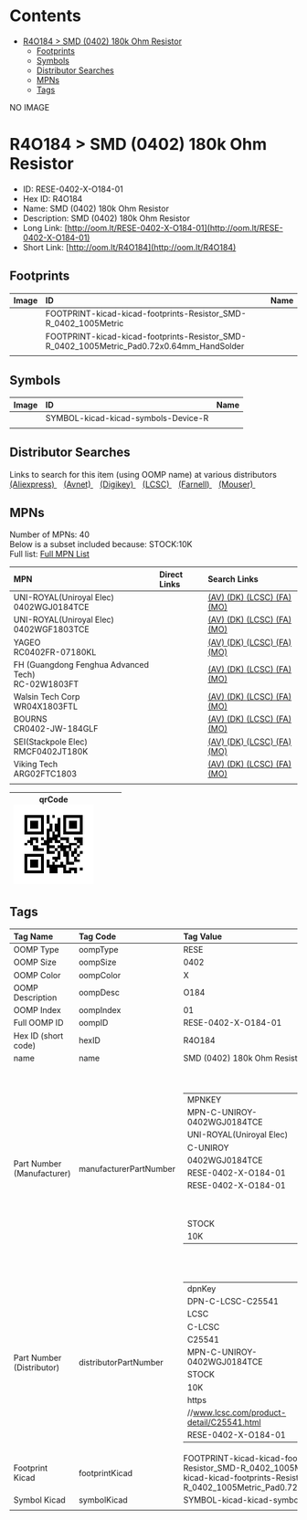 



Contents
========

* [R4O184 > SMD (0402) 180k Ohm Resistor](#r4o184--smd-0402-180k-ohm-resistor)
	* [Footprints](#footprints)
	* [Symbols](#symbols)
	* [Distributor Searches](#distributor-searches)
	* [MPNs](#mpns)
	* [Tags](#tags)
  
NO IMAGE  
# R4O184 > SMD (0402) 180k Ohm Resistor

- ID: RESE-0402-X-O184-01
- Hex ID: R4O184
- Name: SMD (0402) 180k Ohm Resistor
- Description: SMD (0402) 180k Ohm Resistor
- Long Link: [http://oom.lt/RESE-0402-X-O184-01](http://oom.lt/RESE-0402-X-O184-01)
- Short Link: [http://oom.lt/R4O184](http://oom.lt/R4O184)

## Footprints
  

|Image|ID|Name|
| :--- | :--- | :--- |
||FOOTPRINT-kicad-kicad-footprints-Resistor_SMD-R_0402_1005Metric||
||FOOTPRINT-kicad-kicad-footprints-Resistor_SMD-R_0402_1005Metric_Pad0.72x0.64mm_HandSolder||
||||

## Symbols
  

|Image|ID|Name|
| :--- | :--- | :--- |
|![]()|SYMBOL-kicad-kicad-symbols-Device-R||
||||

## Distributor Searches
  
Links to search for this item (using OOMP name) at various distributors  
[(Aliexpress) ](https://www.aliexpress.com/wholesale?SearchText=1117SMD+0402+180k+Ohm+Resistor)&nbsp;&nbsp;&nbsp;[(Avnet) ](https://www.avnet.com/shop/us/search/SMD+0402+180k+Ohm+Resistor)&nbsp;&nbsp;&nbsp;[(Digikey) ](https://www.digikey.co.uk/en/products/result?s=SMD+0402+180k+Ohm+Resistor)&nbsp;&nbsp;&nbsp;[(LCSC) ](https://www.lcsc.com/search?q=SMD+0402+180k+Ohm+Resistor)&nbsp;&nbsp;&nbsp;[(Farnell) ](https://uk.farnell.com/search?st=SMD+0402+180k+Ohm+Resistor)&nbsp;&nbsp;&nbsp;[(Mouser) ](https://www.mouser.com/c/?q=SMD+0402+180k+Ohm+Resistor)&nbsp;&nbsp;&nbsp;
## MPNs
  
Number of MPNs: 40<br>Below is a subset included because: STOCK:10K <br>Full list: [Full MPN List](MPNLIST.md)  

|MPN|Direct Links|Search Links|
| :--- | :--- | :--- |
|UNI-ROYAL(Uniroyal Elec)<br>0402WGJ0184TCE||[(AV) ](https://www.avnet.com/shop/us/search/0402WGJ0184TCE)[(DK) ](https://www.digikey.co.uk/products/en?keywords=0402WGJ0184TCE)[(LCSC) ](https://www.lcsc.com/search?q=0402WGJ0184TCE)[(FA) ](https://uk.farnell.com/search?st=0402WGJ0184TCE)[(MO) ](https://www.mouser.com/c/?q=0402WGJ0184TCE)|
|UNI-ROYAL(Uniroyal Elec)<br>0402WGF1803TCE||[(AV) ](https://www.avnet.com/shop/us/search/0402WGF1803TCE)[(DK) ](https://www.digikey.co.uk/products/en?keywords=0402WGF1803TCE)[(LCSC) ](https://www.lcsc.com/search?q=0402WGF1803TCE)[(FA) ](https://uk.farnell.com/search?st=0402WGF1803TCE)[(MO) ](https://www.mouser.com/c/?q=0402WGF1803TCE)|
|YAGEO<br>RC0402FR-07180KL||[(AV) ](https://www.avnet.com/shop/us/search/RC0402FR-07180KL)[(DK) ](https://www.digikey.co.uk/products/en?keywords=RC0402FR-07180KL)[(LCSC) ](https://www.lcsc.com/search?q=RC0402FR-07180KL)[(FA) ](https://uk.farnell.com/search?st=RC0402FR-07180KL)[(MO) ](https://www.mouser.com/c/?q=RC0402FR-07180KL)|
|FH (Guangdong Fenghua Advanced Tech)<br>RC-02W1803FT||[(AV) ](https://www.avnet.com/shop/us/search/RC-02W1803FT)[(DK) ](https://www.digikey.co.uk/products/en?keywords=RC-02W1803FT)[(LCSC) ](https://www.lcsc.com/search?q=RC-02W1803FT)[(FA) ](https://uk.farnell.com/search?st=RC-02W1803FT)[(MO) ](https://www.mouser.com/c/?q=RC-02W1803FT)|
|Walsin Tech Corp<br>WR04X1803FTL||[(AV) ](https://www.avnet.com/shop/us/search/WR04X1803FTL)[(DK) ](https://www.digikey.co.uk/products/en?keywords=WR04X1803FTL)[(LCSC) ](https://www.lcsc.com/search?q=WR04X1803FTL)[(FA) ](https://uk.farnell.com/search?st=WR04X1803FTL)[(MO) ](https://www.mouser.com/c/?q=WR04X1803FTL)|
|BOURNS<br>CR0402-JW-184GLF||[(AV) ](https://www.avnet.com/shop/us/search/CR0402-JW-184GLF)[(DK) ](https://www.digikey.co.uk/products/en?keywords=CR0402-JW-184GLF)[(LCSC) ](https://www.lcsc.com/search?q=CR0402-JW-184GLF)[(FA) ](https://uk.farnell.com/search?st=CR0402-JW-184GLF)[(MO) ](https://www.mouser.com/c/?q=CR0402-JW-184GLF)|
|SEI(Stackpole Elec)<br>RMCF0402JT180K||[(AV) ](https://www.avnet.com/shop/us/search/RMCF0402JT180K)[(DK) ](https://www.digikey.co.uk/products/en?keywords=RMCF0402JT180K)[(LCSC) ](https://www.lcsc.com/search?q=RMCF0402JT180K)[(FA) ](https://uk.farnell.com/search?st=RMCF0402JT180K)[(MO) ](https://www.mouser.com/c/?q=RMCF0402JT180K)|
|Viking Tech<br>ARG02FTC1803||[(AV) ](https://www.avnet.com/shop/us/search/ARG02FTC1803)[(DK) ](https://www.digikey.co.uk/products/en?keywords=ARG02FTC1803)[(LCSC) ](https://www.lcsc.com/search?q=ARG02FTC1803)[(FA) ](https://uk.farnell.com/search?st=ARG02FTC1803)[(MO) ](https://www.mouser.com/c/?q=ARG02FTC1803)|
||||
  

|qrCode<br>[![](https://raw.githubusercontent.com/oomlout/oomlout_OOMP_parts_V2/main/RESE/0402/X/O184/01/qrCode_140.png)](https://github.com/oomlout/oomlout_OOMP_parts_V2/tree/main/RESE/0402/X/O184/01/qrCode.png)||||
| :---: | :---: | :---: | :---: |

## Tags
  

|Tag Name|Tag Code|Tag Value|
| :--- | :--- | :--- |
|OOMP Type|oompType|RESE|
|OOMP Size|oompSize|0402|
|OOMP Color|oompColor|X|
|OOMP Description|oompDesc|O184|
|OOMP Index|oompIndex|01|
|Full OOMP ID|oompID|RESE-0402-X-O184-01|
|Hex ID (short code)|hexID|R4O184|
|name|name|SMD (0402) 180k Ohm Resistor|
|Part Number (Manufacturer)|manufacturerPartNumber|<table><tr><td>MPNKEY</td></tr><tr><td> MPN-C-UNIROY-0402WGJ0184TCE</td><td> MANUFACTURER</td></tr><tr><td> UNI-ROYAL(Uniroyal Elec)</td><td> MANUCODE</td></tr><tr><td> C-UNIROY</td><td> MPN</td></tr><tr><td> 0402WGJ0184TCE</td><td> OOMPIDPARTIAL</td></tr><tr><td> RESE-0402-X-O184-01</td><td> OOMPID</td></tr><tr><td> RESE-0402-X-O184-01</td><td> LINK</td></tr><tr><td> </td><td> DESCRIPTION</td></tr><tr><td> </td><td> TAGS</td></tr><tr><td> STOCK</td></tr><tr><td>10K</td></tr></table></td><td> <table><tr><td>MPNKEY</td></tr><tr><td> MPN-C-UNIROY-0402WGF1803TCE</td><td> MANUFACTURER</td></tr><tr><td> UNI-ROYAL(Uniroyal Elec)</td><td> MANUCODE</td></tr><tr><td> C-UNIROY</td><td> MPN</td></tr><tr><td> 0402WGF1803TCE</td><td> OOMPIDPARTIAL</td></tr><tr><td> RESE-0402-X-O184-01</td><td> OOMPID</td></tr><tr><td> RESE-0402-X-O184-01</td><td> LINK</td></tr><tr><td> </td><td> DESCRIPTION</td></tr><tr><td> </td><td> TAGS</td></tr><tr><td> STOCK</td></tr><tr><td>10K</td></tr></table></td><td> <table><tr><td>MPNKEY</td></tr><tr><td> MPN-C-LIZELE-CR0402FF1803G</td><td> MANUFACTURER</td></tr><tr><td> LIZ Elec</td><td> MANUCODE</td></tr><tr><td> C-LIZELE</td><td> MPN</td></tr><tr><td> CR0402FF1803G</td><td> OOMPIDPARTIAL</td></tr><tr><td> RESE-0402-X-O184-01</td><td> OOMPID</td></tr><tr><td> RESE-0402-X-O184-01</td><td> LINK</td></tr><tr><td> </td><td> DESCRIPTION</td></tr><tr><td> </td><td> TAGS</td></tr><tr><td> STOCK</td></tr><tr><td>1K</td></tr></table></td><td> <table><tr><td>MPNKEY</td></tr><tr><td> MPN-C-LIZELE-CR0402JF0184G</td><td> MANUFACTURER</td></tr><tr><td> LIZ Elec</td><td> MANUCODE</td></tr><tr><td> C-LIZELE</td><td> MPN</td></tr><tr><td> CR0402JF0184G</td><td> OOMPIDPARTIAL</td></tr><tr><td> RESE-0402-X-O184-01</td><td> OOMPID</td></tr><tr><td> RESE-0402-X-O184-01</td><td> LINK</td></tr><tr><td> </td><td> DESCRIPTION</td></tr><tr><td> </td><td> TAGS</td></tr><tr><td> </td></tr></table></td><td> <table><tr><td>MPNKEY</td></tr><tr><td> MPN-C-RALEC-RTT021803FTH</td><td> MANUFACTURER</td></tr><tr><td> RALEC</td><td> MANUCODE</td></tr><tr><td> C-RALEC</td><td> MPN</td></tr><tr><td> RTT021803FTH</td><td> OOMPIDPARTIAL</td></tr><tr><td> RESE-0402-X-O184-01</td><td> OOMPID</td></tr><tr><td> RESE-0402-X-O184-01</td><td> LINK</td></tr><tr><td> </td><td> DESCRIPTION</td></tr><tr><td> </td><td> TAGS</td></tr><tr><td> </td></tr></table></td><td> <table><tr><td>MPNKEY</td></tr><tr><td> MPN-C-RALEC-RTT02184JTH</td><td> MANUFACTURER</td></tr><tr><td> RALEC</td><td> MANUCODE</td></tr><tr><td> C-RALEC</td><td> MPN</td></tr><tr><td> RTT02184JTH</td><td> OOMPIDPARTIAL</td></tr><tr><td> RESE-0402-X-O184-01</td><td> OOMPID</td></tr><tr><td> RESE-0402-X-O184-01</td><td> LINK</td></tr><tr><td> </td><td> DESCRIPTION</td></tr><tr><td> </td><td> TAGS</td></tr><tr><td> STOCK</td></tr><tr><td>1K</td></tr></table></td><td> <table><tr><td>MPNKEY</td></tr><tr><td> MPN-C-KOASPE-RK73B1ETTP184J</td><td> MANUFACTURER</td></tr><tr><td> KOA Speer Elec</td><td> MANUCODE</td></tr><tr><td> C-KOASPE</td><td> MPN</td></tr><tr><td> RK73B1ETTP184J</td><td> OOMPIDPARTIAL</td></tr><tr><td> RESE-0402-X-O184-01</td><td> OOMPID</td></tr><tr><td> RESE-0402-X-O184-01</td><td> LINK</td></tr><tr><td> </td><td> DESCRIPTION</td></tr><tr><td> </td><td> TAGS</td></tr><tr><td> STOCK</td></tr><tr><td>1K</td></tr></table></td><td> <table><tr><td>MPNKEY</td></tr><tr><td> MPN-C-YAGEO-RC0402JR-07180KL</td><td> MANUFACTURER</td></tr><tr><td> YAGEO</td><td> MANUCODE</td></tr><tr><td> C-YAGEO</td><td> MPN</td></tr><tr><td> RC0402JR-07180KL</td><td> OOMPIDPARTIAL</td></tr><tr><td> RESE-0402-X-O184-01</td><td> OOMPID</td></tr><tr><td> RESE-0402-X-O184-01</td><td> LINK</td></tr><tr><td> </td><td> DESCRIPTION</td></tr><tr><td> </td><td> TAGS</td></tr><tr><td> </td></tr></table></td><td> <table><tr><td>MPNKEY</td></tr><tr><td> MPN-C-YAGEO-RC0402FR-07180KL</td><td> MANUFACTURER</td></tr><tr><td> YAGEO</td><td> MANUCODE</td></tr><tr><td> C-YAGEO</td><td> MPN</td></tr><tr><td> RC0402FR-07180KL</td><td> OOMPIDPARTIAL</td></tr><tr><td> RESE-0402-X-O184-01</td><td> OOMPID</td></tr><tr><td> RESE-0402-X-O184-01</td><td> LINK</td></tr><tr><td> </td><td> DESCRIPTION</td></tr><tr><td> </td><td> TAGS</td></tr><tr><td> STOCK</td></tr><tr><td>10K</td></tr></table></td><td> <table><tr><td>MPNKEY</td></tr><tr><td> MPN-C-FHGUAN-RC-02W1803FT</td><td> MANUFACTURER</td></tr><tr><td> FH (Guangdong Fenghua Advanced Tech)</td><td> MANUCODE</td></tr><tr><td> C-FHGUAN</td><td> MPN</td></tr><tr><td> RC-02W1803FT</td><td> OOMPIDPARTIAL</td></tr><tr><td> RESE-0402-X-O184-01</td><td> OOMPID</td></tr><tr><td> RESE-0402-X-O184-01</td><td> LINK</td></tr><tr><td> </td><td> DESCRIPTION</td></tr><tr><td> </td><td> TAGS</td></tr><tr><td> STOCK</td></tr><tr><td>10K</td></tr></table></td><td> <table><tr><td>MPNKEY</td></tr><tr><td> MPN-C-YAGEO-AC0402FR-07180KL</td><td> MANUFACTURER</td></tr><tr><td> YAGEO</td><td> MANUCODE</td></tr><tr><td> C-YAGEO</td><td> MPN</td></tr><tr><td> AC0402FR-07180KL</td><td> OOMPIDPARTIAL</td></tr><tr><td> RESE-0402-X-O184-01</td><td> OOMPID</td></tr><tr><td> RESE-0402-X-O184-01</td><td> LINK</td></tr><tr><td> </td><td> DESCRIPTION</td></tr><tr><td> </td><td> TAGS</td></tr><tr><td> STOCK</td></tr><tr><td>1K</td></tr></table></td><td> <table><tr><td>MPNKEY</td></tr><tr><td> MPN-C-TAITEC-RM04JTN184</td><td> MANUFACTURER</td></tr><tr><td> TA-I Tech</td><td> MANUCODE</td></tr><tr><td> C-TAITEC</td><td> MPN</td></tr><tr><td> RM04JTN184</td><td> OOMPIDPARTIAL</td></tr><tr><td> RESE-0402-X-O184-01</td><td> OOMPID</td></tr><tr><td> RESE-0402-X-O184-01</td><td> LINK</td></tr><tr><td> </td><td> DESCRIPTION</td></tr><tr><td> </td><td> TAGS</td></tr><tr><td> </td></tr></table></td><td> <table><tr><td>MPNKEY</td></tr><tr><td> MPN-C-WALSIN-WR04X1803FTL</td><td> MANUFACTURER</td></tr><tr><td> Walsin Tech Corp</td><td> MANUCODE</td></tr><tr><td> C-WALSIN</td><td> MPN</td></tr><tr><td> WR04X1803FTL</td><td> OOMPIDPARTIAL</td></tr><tr><td> RESE-0402-X-O184-01</td><td> OOMPID</td></tr><tr><td> RESE-0402-X-O184-01</td><td> LINK</td></tr><tr><td> </td><td> DESCRIPTION</td></tr><tr><td> </td><td> TAGS</td></tr><tr><td> STOCK</td></tr><tr><td>10K</td></tr></table></td><td> <table><tr><td>MPNKEY</td></tr><tr><td> MPN-C-WALSIN-WR04X184JTL</td><td> MANUFACTURER</td></tr><tr><td> Walsin Tech Corp</td><td> MANUCODE</td></tr><tr><td> C-WALSIN</td><td> MPN</td></tr><tr><td> WR04X184JTL</td><td> OOMPIDPARTIAL</td></tr><tr><td> RESE-0402-X-O184-01</td><td> OOMPID</td></tr><tr><td> RESE-0402-X-O184-01</td><td> LINK</td></tr><tr><td> </td><td> DESCRIPTION</td></tr><tr><td> </td><td> TAGS</td></tr><tr><td> STOCK</td></tr><tr><td>1K</td></tr></table></td><td> <table><tr><td>MPNKEY</td></tr><tr><td> MPN-C-HKRHON-RCT02180KJLF</td><td> MANUFACTURER</td></tr><tr><td> HKR(Hong Kong Resistors)</td><td> MANUCODE</td></tr><tr><td> C-HKRHON</td><td> MPN</td></tr><tr><td> RCT02180KJLF</td><td> OOMPIDPARTIAL</td></tr><tr><td> RESE-0402-X-O184-01</td><td> OOMPID</td></tr><tr><td> RESE-0402-X-O184-01</td><td> LINK</td></tr><tr><td> </td><td> DESCRIPTION</td></tr><tr><td> </td><td> TAGS</td></tr><tr><td> STOCK</td></tr><tr><td>1K</td></tr></table></td><td> <table><tr><td>MPNKEY</td></tr><tr><td> MPN-C-BOURNS-CR0402-JW-184GLF</td><td> MANUFACTURER</td></tr><tr><td> BOURNS</td><td> MANUCODE</td></tr><tr><td> C-BOURNS</td><td> MPN</td></tr><tr><td> CR0402-JW-184GLF</td><td> OOMPIDPARTIAL</td></tr><tr><td> RESE-0402-X-O184-01</td><td> OOMPID</td></tr><tr><td> RESE-0402-X-O184-01</td><td> LINK</td></tr><tr><td> </td><td> DESCRIPTION</td></tr><tr><td> </td><td> TAGS</td></tr><tr><td> STOCK</td></tr><tr><td>10K</td></tr></table></td><td> <table><tr><td>MPNKEY</td></tr><tr><td> MPN-C-YAGEO-AC0402JR-07180KL</td><td> MANUFACTURER</td></tr><tr><td> YAGEO</td><td> MANUCODE</td></tr><tr><td> C-YAGEO</td><td> MPN</td></tr><tr><td> AC0402JR-07180KL</td><td> OOMPIDPARTIAL</td></tr><tr><td> RESE-0402-X-O184-01</td><td> OOMPID</td></tr><tr><td> RESE-0402-X-O184-01</td><td> LINK</td></tr><tr><td> </td><td> DESCRIPTION</td></tr><tr><td> </td><td> TAGS</td></tr><tr><td> </td></tr></table></td><td> <table><tr><td>MPNKEY</td></tr><tr><td> MPN-C-SEISTA-RMCF0402JT180K</td><td> MANUFACTURER</td></tr><tr><td> SEI(Stackpole Elec)</td><td> MANUCODE</td></tr><tr><td> C-SEISTA</td><td> MPN</td></tr><tr><td> RMCF0402JT180K</td><td> OOMPIDPARTIAL</td></tr><tr><td> RESE-0402-X-O184-01</td><td> OOMPID</td></tr><tr><td> RESE-0402-X-O184-01</td><td> LINK</td></tr><tr><td> </td><td> DESCRIPTION</td></tr><tr><td> </td><td> TAGS</td></tr><tr><td> STOCK</td></tr><tr><td>10K</td></tr></table></td><td> <table><tr><td>MPNKEY</td></tr><tr><td> MPN-C-KOASPE-RK73H1ETTP1803F</td><td> MANUFACTURER</td></tr><tr><td> KOA Speer Elec</td><td> MANUCODE</td></tr><tr><td> C-KOASPE</td><td> MPN</td></tr><tr><td> RK73H1ETTP1803F</td><td> OOMPIDPARTIAL</td></tr><tr><td> RESE-0402-X-O184-01</td><td> OOMPID</td></tr><tr><td> RESE-0402-X-O184-01</td><td> LINK</td></tr><tr><td> </td><td> DESCRIPTION</td></tr><tr><td> </td><td> TAGS</td></tr><tr><td> </td></tr></table></td><td> <table><tr><td>MPNKEY</td></tr><tr><td> MPN-C-VIKING-ARG02FTC1803</td><td> MANUFACTURER</td></tr><tr><td> Viking Tech</td><td> MANUCODE</td></tr><tr><td> C-VIKING</td><td> MPN</td></tr><tr><td> ARG02FTC1803</td><td> OOMPIDPARTIAL</td></tr><tr><td> RESE-0402-X-O184-01</td><td> OOMPID</td></tr><tr><td> RESE-0402-X-O184-01</td><td> LINK</td></tr><tr><td> </td><td> DESCRIPTION</td></tr><tr><td> </td><td> TAGS</td></tr><tr><td> STOCK</td></tr><tr><td>10K</td></tr></table></td><td> <table><tr><td>MPNKEY</td></tr><tr><td> MPN-C-FHGUAN-RC-02W184JT</td><td> MANUFACTURER</td></tr><tr><td> FH (Guangdong Fenghua Advanced Tech)</td><td> MANUCODE</td></tr><tr><td> C-FHGUAN</td><td> MPN</td></tr><tr><td> RC-02W184JT</td><td> OOMPIDPARTIAL</td></tr><tr><td> RESE-0402-X-O184-01</td><td> OOMPID</td></tr><tr><td> RESE-0402-X-O184-01</td><td> LINK</td></tr><tr><td> </td><td> DESCRIPTION</td></tr><tr><td> </td><td> TAGS</td></tr><tr><td> STOCK</td></tr><tr><td>1K</td></tr></table></td><td> <table><tr><td>MPNKEY</td></tr><tr><td> MPN-C-KAMAYA-RMC10K184FTH</td><td> MANUFACTURER</td></tr><tr><td> KAMAYA</td><td> MANUCODE</td></tr><tr><td> C-KAMAYA</td><td> MPN</td></tr><tr><td> RMC10K184FTH</td><td> OOMPIDPARTIAL</td></tr><tr><td> RESE-0402-X-O184-01</td><td> OOMPID</td></tr><tr><td> RESE-0402-X-O184-01</td><td> LINK</td></tr><tr><td> </td><td> DESCRIPTION</td></tr><tr><td> </td><td> TAGS</td></tr><tr><td> STOCK</td></tr><tr><td>1K</td></tr></table></td><td> <table><tr><td>MPNKEY</td></tr><tr><td> MPN-C-TYOHM-RMC0402180K1%N</td><td> MANUFACTURER</td></tr><tr><td> TyoHM</td><td> MANUCODE</td></tr><tr><td> C-TYOHM</td><td> MPN</td></tr><tr><td> RMC0402180K1%N</td><td> OOMPIDPARTIAL</td></tr><tr><td> RESE-0402-X-O184-01</td><td> OOMPID</td></tr><tr><td> RESE-0402-X-O184-01</td><td> LINK</td></tr><tr><td> </td><td> DESCRIPTION</td></tr><tr><td> </td><td> TAGS</td></tr><tr><td> </td></tr></table></td><td> <table><tr><td>MPNKEY</td></tr><tr><td> MPN-C-RESIST-AECR0402F180KK9</td><td> MANUFACTURER</td></tr><tr><td> Resistor.Today</td><td> MANUCODE</td></tr><tr><td> C-RESIST</td><td> MPN</td></tr><tr><td> AECR0402F180KK9</td><td> OOMPIDPARTIAL</td></tr><tr><td> RESE-0402-X-O184-01</td><td> OOMPID</td></tr><tr><td> RESE-0402-X-O184-01</td><td> LINK</td></tr><tr><td> </td><td> DESCRIPTION</td></tr><tr><td> </td><td> TAGS</td></tr><tr><td> STOCK</td></tr><tr><td>1K</td></tr></table></td><td> <table><tr><td>MPNKEY</td></tr><tr><td> MPN-C-RESIST-HPCR0402F180KK9</td><td> MANUFACTURER</td></tr><tr><td> Resistor.Today</td><td> MANUCODE</td></tr><tr><td> C-RESIST</td><td> MPN</td></tr><tr><td> HPCR0402F180KK9</td><td> OOMPIDPARTIAL</td></tr><tr><td> RESE-0402-X-O184-01</td><td> OOMPID</td></tr><tr><td> RESE-0402-X-O184-01</td><td> LINK</td></tr><tr><td> </td><td> DESCRIPTION</td></tr><tr><td> </td><td> TAGS</td></tr><tr><td> STOCK</td></tr><tr><td>1K</td></tr></table></td><td> <table><tr><td>MPNKEY</td></tr><tr><td> MPN-C-VIKING-CR-02FL6--180K</td><td> MANUFACTURER</td></tr><tr><td> Viking Tech</td><td> MANUCODE</td></tr><tr><td> C-VIKING</td><td> MPN</td></tr><tr><td> CR-02FL6--180K</td><td> OOMPIDPARTIAL</td></tr><tr><td> RESE-0402-X-O184-01</td><td> OOMPID</td></tr><tr><td> RESE-0402-X-O184-01</td><td> LINK</td></tr><tr><td> </td><td> DESCRIPTION</td></tr><tr><td> </td><td> TAGS</td></tr><tr><td> STOCK</td></tr><tr><td>1K</td></tr></table></td><td> <table><tr><td>MPNKEY</td></tr><tr><td> MPN-C-PANASO-ERJ2GEJ184X</td><td> MANUFACTURER</td></tr><tr><td> PANASONIC</td><td> MANUCODE</td></tr><tr><td> C-PANASO</td><td> MPN</td></tr><tr><td> ERJ2GEJ184X</td><td> OOMPIDPARTIAL</td></tr><tr><td> RESE-0402-X-O184-01</td><td> OOMPID</td></tr><tr><td> RESE-0402-X-O184-01</td><td> LINK</td></tr><tr><td> </td><td> DESCRIPTION</td></tr><tr><td> </td><td> TAGS</td></tr><tr><td> STOCK</td></tr><tr><td>1K</td></tr></table></td><td> <table><tr><td>MPNKEY</td></tr><tr><td> MPN-C-PANASO-ERJ2RKF1803X</td><td> MANUFACTURER</td></tr><tr><td> PANASONIC</td><td> MANUCODE</td></tr><tr><td> C-PANASO</td><td> MPN</td></tr><tr><td> ERJ2RKF1803X</td><td> OOMPIDPARTIAL</td></tr><tr><td> RESE-0402-X-O184-01</td><td> OOMPID</td></tr><tr><td> RESE-0402-X-O184-01</td><td> LINK</td></tr><tr><td> </td><td> DESCRIPTION</td></tr><tr><td> </td><td> TAGS</td></tr><tr><td> STOCK</td></tr><tr><td>1K</td></tr></table></td><td> <table><tr><td>MPNKEY</td></tr><tr><td> MPN-C-VISHAY-CRCW0402180KFKED</td><td> MANUFACTURER</td></tr><tr><td> Vishay Intertech</td><td> MANUCODE</td></tr><tr><td> C-VISHAY</td><td> MPN</td></tr><tr><td> CRCW0402180KFKED</td><td> OOMPIDPARTIAL</td></tr><tr><td> RESE-0402-X-O184-01</td><td> OOMPID</td></tr><tr><td> RESE-0402-X-O184-01</td><td> LINK</td></tr><tr><td> </td><td> DESCRIPTION</td></tr><tr><td> </td><td> TAGS</td></tr><tr><td> </td></tr></table></td><td> <table><tr><td>MPNKEY</td></tr><tr><td> MPN-C-VISHAY-CRCW0402180KJNED</td><td> MANUFACTURER</td></tr><tr><td> Vishay Intertech</td><td> MANUCODE</td></tr><tr><td> C-VISHAY</td><td> MPN</td></tr><tr><td> CRCW0402180KJNED</td><td> OOMPIDPARTIAL</td></tr><tr><td> RESE-0402-X-O184-01</td><td> OOMPID</td></tr><tr><td> RESE-0402-X-O184-01</td><td> LINK</td></tr><tr><td> </td><td> DESCRIPTION</td></tr><tr><td> </td><td> TAGS</td></tr><tr><td> </td></tr></table></td><td> <table><tr><td>MPNKEY</td></tr><tr><td> MPN-C-PANASO-ERJPA2J184X</td><td> MANUFACTURER</td></tr><tr><td> PANASONIC</td><td> MANUCODE</td></tr><tr><td> C-PANASO</td><td> MPN</td></tr><tr><td> ERJPA2J184X</td><td> OOMPIDPARTIAL</td></tr><tr><td> RESE-0402-X-O184-01</td><td> OOMPID</td></tr><tr><td> RESE-0402-X-O184-01</td><td> LINK</td></tr><tr><td> </td><td> DESCRIPTION</td></tr><tr><td> </td><td> TAGS</td></tr><tr><td> </td></tr></table></td><td> <table><tr><td>MPNKEY</td></tr><tr><td> MPN-C-PANASO-ERJPA2F1803X</td><td> MANUFACTURER</td></tr><tr><td> PANASONIC</td><td> MANUCODE</td></tr><tr><td> C-PANASO</td><td> MPN</td></tr><tr><td> ERJPA2F1803X</td><td> OOMPIDPARTIAL</td></tr><tr><td> RESE-0402-X-O184-01</td><td> OOMPID</td></tr><tr><td> RESE-0402-X-O184-01</td><td> LINK</td></tr><tr><td> </td><td> DESCRIPTION</td></tr><tr><td> </td><td> TAGS</td></tr><tr><td> </td></tr></table></td><td> <table><tr><td>MPNKEY</td></tr><tr><td> MPN-C-UNIROY-NQ02WGF1803TCE</td><td> MANUFACTURER</td></tr><tr><td> UNI-ROYAL(Uniroyal Elec)</td><td> MANUCODE</td></tr><tr><td> C-UNIROY</td><td> MPN</td></tr><tr><td> NQ02WGF1803TCE</td><td> OOMPIDPARTIAL</td></tr><tr><td> RESE-0402-X-O184-01</td><td> OOMPID</td></tr><tr><td> RESE-0402-X-O184-01</td><td> LINK</td></tr><tr><td> </td><td> DESCRIPTION</td></tr><tr><td> </td><td> TAGS</td></tr><tr><td> </td></tr></table></td><td> <table><tr><td>MPNKEY</td></tr><tr><td> MPN-C-UNIROY-CQ02WGF1803TCE</td><td> MANUFACTURER</td></tr><tr><td> UNI-ROYAL(Uniroyal Elec)</td><td> MANUCODE</td></tr><tr><td> C-UNIROY</td><td> MPN</td></tr><tr><td> CQ02WGF1803TCE</td><td> OOMPIDPARTIAL</td></tr><tr><td> RESE-0402-X-O184-01</td><td> OOMPID</td></tr><tr><td> RESE-0402-X-O184-01</td><td> LINK</td></tr><tr><td> </td><td> DESCRIPTION</td></tr><tr><td> </td><td> TAGS</td></tr><tr><td> </td></tr></table></td><td> <table><tr><td>MPNKEY</td></tr><tr><td> MPN-C-TECONN-CRGCQ0402F180K</td><td> MANUFACTURER</td></tr><tr><td> TE Connectivity</td><td> MANUCODE</td></tr><tr><td> C-TECONN</td><td> MPN</td></tr><tr><td> CRGCQ0402F180K</td><td> OOMPIDPARTIAL</td></tr><tr><td> RESE-0402-X-O184-01</td><td> OOMPID</td></tr><tr><td> RESE-0402-X-O184-01</td><td> LINK</td></tr><tr><td> </td><td> DESCRIPTION</td></tr><tr><td> </td><td> TAGS</td></tr><tr><td> </td></tr></table></td><td> <table><tr><td>MPNKEY</td></tr><tr><td> MPN-C-TECONN-CPF0402B180KE</td><td> MANUFACTURER</td></tr><tr><td> TE Connectivity</td><td> MANUCODE</td></tr><tr><td> C-TECONN</td><td> MPN</td></tr><tr><td> CPF0402B180KE</td><td> OOMPIDPARTIAL</td></tr><tr><td> RESE-0402-X-O184-01</td><td> OOMPID</td></tr><tr><td> RESE-0402-X-O184-01</td><td> LINK</td></tr><tr><td> </td><td> DESCRIPTION</td></tr><tr><td> </td><td> TAGS</td></tr><tr><td> </td></tr></table></td><td> <table><tr><td>MPNKEY</td></tr><tr><td> MPN-C-TECONN-CPF0402B180KE1</td><td> MANUFACTURER</td></tr><tr><td> TE Connectivity</td><td> MANUCODE</td></tr><tr><td> C-TECONN</td><td> MPN</td></tr><tr><td> CPF0402B180KE1</td><td> OOMPIDPARTIAL</td></tr><tr><td> RESE-0402-X-O184-01</td><td> OOMPID</td></tr><tr><td> RESE-0402-X-O184-01</td><td> LINK</td></tr><tr><td> </td><td> DESCRIPTION</td></tr><tr><td> </td><td> TAGS</td></tr><tr><td> </td></tr></table></td><td> <table><tr><td>MPNKEY</td></tr><tr><td> MPN-C-TECONN-CRGP0402F180K</td><td> MANUFACTURER</td></tr><tr><td> TE Connectivity</td><td> MANUCODE</td></tr><tr><td> C-TECONN</td><td> MPN</td></tr><tr><td> CRGP0402F180K</td><td> OOMPIDPARTIAL</td></tr><tr><td> RESE-0402-X-O184-01</td><td> OOMPID</td></tr><tr><td> RESE-0402-X-O184-01</td><td> LINK</td></tr><tr><td> </td><td> DESCRIPTION</td></tr><tr><td> </td><td> TAGS</td></tr><tr><td> </td></tr></table></td><td> <table><tr><td>MPNKEY</td></tr><tr><td> MPN-C-YAGEO-AA0402FR-07180KL</td><td> MANUFACTURER</td></tr><tr><td> YAGEO</td><td> MANUCODE</td></tr><tr><td> C-YAGEO</td><td> MPN</td></tr><tr><td> AA0402FR-07180KL</td><td> OOMPIDPARTIAL</td></tr><tr><td> RESE-0402-X-O184-01</td><td> OOMPID</td></tr><tr><td> RESE-0402-X-O184-01</td><td> LINK</td></tr><tr><td> </td><td> DESCRIPTION</td></tr><tr><td> </td><td> TAGS</td></tr><tr><td> </td></tr></table></td><td> <table><tr><td>MPNKEY</td></tr><tr><td> MPN-C-TECONN-CRG0402F180K</td><td> MANUFACTURER</td></tr><tr><td> TE Connectivity</td><td> MANUCODE</td></tr><tr><td> C-TECONN</td><td> MPN</td></tr><tr><td> CRG0402F180K</td><td> OOMPIDPARTIAL</td></tr><tr><td> RESE-0402-X-O184-01</td><td> OOMPID</td></tr><tr><td> RESE-0402-X-O184-01</td><td> LINK</td></tr><tr><td> </td><td> DESCRIPTION</td></tr><tr><td> </td><td> TAGS</td></tr><tr><td> </td></tr></table>|
|Part Number (Distributor)|distributorPartNumber|<table><tr><td>dpnKey</td></tr><tr><td> DPN-C-LCSC-C25541</td><td> DISTRIBUTOR</td></tr><tr><td> LCSC</td><td> DISTRCODE</td></tr><tr><td> C-LCSC</td><td> DPN</td></tr><tr><td> C25541</td><td> MPN</td></tr><tr><td> MPN-C-UNIROY-0402WGJ0184TCE</td><td> TAGS</td></tr><tr><td> STOCK</td></tr><tr><td>10K</td><td> LINK</td></tr><tr><td> https</td></tr><tr><td>//www.lcsc.com/product-detail/C25541.html</td><td> OOMPID</td></tr><tr><td> RESE-0402-X-O184-01</td></tr></table></td><td> <table><tr><td>dpnKey</td></tr><tr><td> DPN-C-LCSC-C25760</td><td> DISTRIBUTOR</td></tr><tr><td> LCSC</td><td> DISTRCODE</td></tr><tr><td> C-LCSC</td><td> DPN</td></tr><tr><td> C25760</td><td> MPN</td></tr><tr><td> MPN-C-UNIROY-0402WGF1803TCE</td><td> TAGS</td></tr><tr><td> STOCK</td></tr><tr><td>10K</td><td> LINK</td></tr><tr><td> https</td></tr><tr><td>//www.lcsc.com/product-detail/C25760.html</td><td> OOMPID</td></tr><tr><td> RESE-0402-X-O184-01</td></tr></table></td><td> <table><tr><td>dpnKey</td></tr><tr><td> DPN-C-LCSC-C100276</td><td> DISTRIBUTOR</td></tr><tr><td> LCSC</td><td> DISTRCODE</td></tr><tr><td> C-LCSC</td><td> DPN</td></tr><tr><td> C100276</td><td> MPN</td></tr><tr><td> MPN-C-LIZELE-CR0402FF1803G</td><td> TAGS</td></tr><tr><td> STOCK</td></tr><tr><td>1K</td><td> LINK</td></tr><tr><td> https</td></tr><tr><td>//www.lcsc.com/product-detail/C100276.html</td><td> OOMPID</td></tr><tr><td> RESE-0402-X-O184-01</td></tr></table></td><td> <table><tr><td>dpnKey</td></tr><tr><td> DPN-C-LCSC-C100602</td><td> DISTRIBUTOR</td></tr><tr><td> LCSC</td><td> DISTRCODE</td></tr><tr><td> C-LCSC</td><td> DPN</td></tr><tr><td> C100602</td><td> MPN</td></tr><tr><td> MPN-C-LIZELE-CR0402JF0184G</td><td> TAGS</td></tr><tr><td> </td><td> LINK</td></tr><tr><td> https</td></tr><tr><td>//www.lcsc.com/product-detail/C100602.html</td><td> OOMPID</td></tr><tr><td> RESE-0402-X-O184-01</td></tr></table></td><td> <table><tr><td>dpnKey</td></tr><tr><td> DPN-C-LCSC-C102846</td><td> DISTRIBUTOR</td></tr><tr><td> LCSC</td><td> DISTRCODE</td></tr><tr><td> C-LCSC</td><td> DPN</td></tr><tr><td> C102846</td><td> MPN</td></tr><tr><td> MPN-C-RALEC-RTT021803FTH</td><td> TAGS</td></tr><tr><td> </td><td> LINK</td></tr><tr><td> https</td></tr><tr><td>//www.lcsc.com/product-detail/C102846.html</td><td> OOMPID</td></tr><tr><td> RESE-0402-X-O184-01</td></tr></table></td><td> <table><tr><td>dpnKey</td></tr><tr><td> DPN-C-LCSC-C102853</td><td> DISTRIBUTOR</td></tr><tr><td> LCSC</td><td> DISTRCODE</td></tr><tr><td> C-LCSC</td><td> DPN</td></tr><tr><td> C102853</td><td> MPN</td></tr><tr><td> MPN-C-RALEC-RTT02184JTH</td><td> TAGS</td></tr><tr><td> STOCK</td></tr><tr><td>1K</td><td> LINK</td></tr><tr><td> https</td></tr><tr><td>//www.lcsc.com/product-detail/C102853.html</td><td> OOMPID</td></tr><tr><td> RESE-0402-X-O184-01</td></tr></table></td><td> <table><tr><td>dpnKey</td></tr><tr><td> DPN-C-LCSC-C131529</td><td> DISTRIBUTOR</td></tr><tr><td> LCSC</td><td> DISTRCODE</td></tr><tr><td> C-LCSC</td><td> DPN</td></tr><tr><td> C131529</td><td> MPN</td></tr><tr><td> MPN-C-KOASPE-RK73B1ETTP184J</td><td> TAGS</td></tr><tr><td> STOCK</td></tr><tr><td>1K</td><td> LINK</td></tr><tr><td> https</td></tr><tr><td>//www.lcsc.com/product-detail/C131529.html</td><td> OOMPID</td></tr><tr><td> RESE-0402-X-O184-01</td></tr></table></td><td> <table><tr><td>dpnKey</td></tr><tr><td> DPN-C-LCSC-C137914</td><td> DISTRIBUTOR</td></tr><tr><td> LCSC</td><td> DISTRCODE</td></tr><tr><td> C-LCSC</td><td> DPN</td></tr><tr><td> C137914</td><td> MPN</td></tr><tr><td> MPN-C-YAGEO-RC0402JR-07180KL</td><td> TAGS</td></tr><tr><td> </td><td> LINK</td></tr><tr><td> https</td></tr><tr><td>//www.lcsc.com/product-detail/C137914.html</td><td> OOMPID</td></tr><tr><td> RESE-0402-X-O184-01</td></tr></table></td><td> <table><tr><td>dpnKey</td></tr><tr><td> DPN-C-LCSC-C138046</td><td> DISTRIBUTOR</td></tr><tr><td> LCSC</td><td> DISTRCODE</td></tr><tr><td> C-LCSC</td><td> DPN</td></tr><tr><td> C138046</td><td> MPN</td></tr><tr><td> MPN-C-YAGEO-RC0402FR-07180KL</td><td> TAGS</td></tr><tr><td> STOCK</td></tr><tr><td>10K</td><td> LINK</td></tr><tr><td> https</td></tr><tr><td>//www.lcsc.com/product-detail/C138046.html</td><td> OOMPID</td></tr><tr><td> RESE-0402-X-O184-01</td></tr></table></td><td> <table><tr><td>dpnKey</td></tr><tr><td> DPN-C-LCSC-C140199</td><td> DISTRIBUTOR</td></tr><tr><td> LCSC</td><td> DISTRCODE</td></tr><tr><td> C-LCSC</td><td> DPN</td></tr><tr><td> C140199</td><td> MPN</td></tr><tr><td> MPN-C-FHGUAN-RC-02W1803FT</td><td> TAGS</td></tr><tr><td> STOCK</td></tr><tr><td>10K</td><td> LINK</td></tr><tr><td> https</td></tr><tr><td>//www.lcsc.com/product-detail/C140199.html</td><td> OOMPID</td></tr><tr><td> RESE-0402-X-O184-01</td></tr></table></td><td> <table><tr><td>dpnKey</td></tr><tr><td> DPN-C-LCSC-C144794</td><td> DISTRIBUTOR</td></tr><tr><td> LCSC</td><td> DISTRCODE</td></tr><tr><td> C-LCSC</td><td> DPN</td></tr><tr><td> C144794</td><td> MPN</td></tr><tr><td> MPN-C-YAGEO-AC0402FR-07180KL</td><td> TAGS</td></tr><tr><td> STOCK</td></tr><tr><td>1K</td><td> LINK</td></tr><tr><td> https</td></tr><tr><td>//www.lcsc.com/product-detail/C144794.html</td><td> OOMPID</td></tr><tr><td> RESE-0402-X-O184-01</td></tr></table></td><td> <table><tr><td>dpnKey</td></tr><tr><td> DPN-C-LCSC-C162924</td><td> DISTRIBUTOR</td></tr><tr><td> LCSC</td><td> DISTRCODE</td></tr><tr><td> C-LCSC</td><td> DPN</td></tr><tr><td> C162924</td><td> MPN</td></tr><tr><td> MPN-C-TAITEC-RM04JTN184</td><td> TAGS</td></tr><tr><td> </td><td> LINK</td></tr><tr><td> https</td></tr><tr><td>//www.lcsc.com/product-detail/C162924.html</td><td> OOMPID</td></tr><tr><td> RESE-0402-X-O184-01</td></tr></table></td><td> <table><tr><td>dpnKey</td></tr><tr><td> DPN-C-LCSC-C168207</td><td> DISTRIBUTOR</td></tr><tr><td> LCSC</td><td> DISTRCODE</td></tr><tr><td> C-LCSC</td><td> DPN</td></tr><tr><td> C168207</td><td> MPN</td></tr><tr><td> MPN-C-WALSIN-WR04X1803FTL</td><td> TAGS</td></tr><tr><td> STOCK</td></tr><tr><td>10K</td><td> LINK</td></tr><tr><td> https</td></tr><tr><td>//www.lcsc.com/product-detail/C168207.html</td><td> OOMPID</td></tr><tr><td> RESE-0402-X-O184-01</td></tr></table></td><td> <table><tr><td>dpnKey</td></tr><tr><td> DPN-C-LCSC-C170384</td><td> DISTRIBUTOR</td></tr><tr><td> LCSC</td><td> DISTRCODE</td></tr><tr><td> C-LCSC</td><td> DPN</td></tr><tr><td> C170384</td><td> MPN</td></tr><tr><td> MPN-C-WALSIN-WR04X184JTL</td><td> TAGS</td></tr><tr><td> STOCK</td></tr><tr><td>1K</td><td> LINK</td></tr><tr><td> https</td></tr><tr><td>//www.lcsc.com/product-detail/C170384.html</td><td> OOMPID</td></tr><tr><td> RESE-0402-X-O184-01</td></tr></table></td><td> <table><tr><td>dpnKey</td></tr><tr><td> DPN-C-LCSC-C174224</td><td> DISTRIBUTOR</td></tr><tr><td> LCSC</td><td> DISTRCODE</td></tr><tr><td> C-LCSC</td><td> DPN</td></tr><tr><td> C174224</td><td> MPN</td></tr><tr><td> MPN-C-HKRHON-RCT02180KJLF</td><td> TAGS</td></tr><tr><td> STOCK</td></tr><tr><td>1K</td><td> LINK</td></tr><tr><td> https</td></tr><tr><td>//www.lcsc.com/product-detail/C174224.html</td><td> OOMPID</td></tr><tr><td> RESE-0402-X-O184-01</td></tr></table></td><td> <table><tr><td>dpnKey</td></tr><tr><td> DPN-C-LCSC-C203132</td><td> DISTRIBUTOR</td></tr><tr><td> LCSC</td><td> DISTRCODE</td></tr><tr><td> C-LCSC</td><td> DPN</td></tr><tr><td> C203132</td><td> MPN</td></tr><tr><td> MPN-C-BOURNS-CR0402-JW-184GLF</td><td> TAGS</td></tr><tr><td> STOCK</td></tr><tr><td>10K</td><td> LINK</td></tr><tr><td> https</td></tr><tr><td>//www.lcsc.com/product-detail/C203132.html</td><td> OOMPID</td></tr><tr><td> RESE-0402-X-O184-01</td></tr></table></td><td> <table><tr><td>dpnKey</td></tr><tr><td> DPN-C-LCSC-C227310</td><td> DISTRIBUTOR</td></tr><tr><td> LCSC</td><td> DISTRCODE</td></tr><tr><td> C-LCSC</td><td> DPN</td></tr><tr><td> C227310</td><td> MPN</td></tr><tr><td> MPN-C-YAGEO-AC0402JR-07180KL</td><td> TAGS</td></tr><tr><td> </td><td> LINK</td></tr><tr><td> https</td></tr><tr><td>//www.lcsc.com/product-detail/C227310.html</td><td> OOMPID</td></tr><tr><td> RESE-0402-X-O184-01</td></tr></table></td><td> <table><tr><td>dpnKey</td></tr><tr><td> DPN-C-LCSC-C237748</td><td> DISTRIBUTOR</td></tr><tr><td> LCSC</td><td> DISTRCODE</td></tr><tr><td> C-LCSC</td><td> DPN</td></tr><tr><td> C237748</td><td> MPN</td></tr><tr><td> MPN-C-SEISTA-RMCF0402JT180K</td><td> TAGS</td></tr><tr><td> STOCK</td></tr><tr><td>10K</td><td> LINK</td></tr><tr><td> https</td></tr><tr><td>//www.lcsc.com/product-detail/C237748.html</td><td> OOMPID</td></tr><tr><td> RESE-0402-X-O184-01</td></tr></table></td><td> <table><tr><td>dpnKey</td></tr><tr><td> DPN-C-LCSC-C276146</td><td> DISTRIBUTOR</td></tr><tr><td> LCSC</td><td> DISTRCODE</td></tr><tr><td> C-LCSC</td><td> DPN</td></tr><tr><td> C276146</td><td> MPN</td></tr><tr><td> MPN-C-KOASPE-RK73H1ETTP1803F</td><td> TAGS</td></tr><tr><td> </td><td> LINK</td></tr><tr><td> https</td></tr><tr><td>//www.lcsc.com/product-detail/C276146.html</td><td> OOMPID</td></tr><tr><td> RESE-0402-X-O184-01</td></tr></table></td><td> <table><tr><td>dpnKey</td></tr><tr><td> DPN-C-LCSC-C284388</td><td> DISTRIBUTOR</td></tr><tr><td> LCSC</td><td> DISTRCODE</td></tr><tr><td> C-LCSC</td><td> DPN</td></tr><tr><td> C284388</td><td> MPN</td></tr><tr><td> MPN-C-VIKING-ARG02FTC1803</td><td> TAGS</td></tr><tr><td> STOCK</td></tr><tr><td>10K</td><td> LINK</td></tr><tr><td> https</td></tr><tr><td>//www.lcsc.com/product-detail/C284388.html</td><td> OOMPID</td></tr><tr><td> RESE-0402-X-O184-01</td></tr></table></td><td> <table><tr><td>dpnKey</td></tr><tr><td> DPN-C-LCSC-C321351</td><td> DISTRIBUTOR</td></tr><tr><td> LCSC</td><td> DISTRCODE</td></tr><tr><td> C-LCSC</td><td> DPN</td></tr><tr><td> C321351</td><td> MPN</td></tr><tr><td> MPN-C-FHGUAN-RC-02W184JT</td><td> TAGS</td></tr><tr><td> STOCK</td></tr><tr><td>1K</td><td> LINK</td></tr><tr><td> https</td></tr><tr><td>//www.lcsc.com/product-detail/C321351.html</td><td> OOMPID</td></tr><tr><td> RESE-0402-X-O184-01</td></tr></table></td><td> <table><tr><td>dpnKey</td></tr><tr><td> DPN-C-LCSC-C323674</td><td> DISTRIBUTOR</td></tr><tr><td> LCSC</td><td> DISTRCODE</td></tr><tr><td> C-LCSC</td><td> DPN</td></tr><tr><td> C323674</td><td> MPN</td></tr><tr><td> MPN-C-KAMAYA-RMC10K184FTH</td><td> TAGS</td></tr><tr><td> STOCK</td></tr><tr><td>1K</td><td> LINK</td></tr><tr><td> https</td></tr><tr><td>//www.lcsc.com/product-detail/C323674.html</td><td> OOMPID</td></tr><tr><td> RESE-0402-X-O184-01</td></tr></table></td><td> <table><tr><td>dpnKey</td></tr><tr><td> DPN-C-LCSC-C325541</td><td> DISTRIBUTOR</td></tr><tr><td> LCSC</td><td> DISTRCODE</td></tr><tr><td> C-LCSC</td><td> DPN</td></tr><tr><td> C325541</td><td> MPN</td></tr><tr><td> MPN-C-TYOHM-RMC0402180K1%N</td><td> TAGS</td></tr><tr><td> </td><td> LINK</td></tr><tr><td> https</td></tr><tr><td>//www.lcsc.com/product-detail/C325541.html</td><td> OOMPID</td></tr><tr><td> RESE-0402-X-O184-01</td></tr></table></td><td> <table><tr><td>dpnKey</td></tr><tr><td> DPN-C-LCSC-C352470</td><td> DISTRIBUTOR</td></tr><tr><td> LCSC</td><td> DISTRCODE</td></tr><tr><td> C-LCSC</td><td> DPN</td></tr><tr><td> C352470</td><td> MPN</td></tr><tr><td> MPN-C-RESIST-AECR0402F180KK9</td><td> TAGS</td></tr><tr><td> STOCK</td></tr><tr><td>1K</td><td> LINK</td></tr><tr><td> https</td></tr><tr><td>//www.lcsc.com/product-detail/C352470.html</td><td> OOMPID</td></tr><tr><td> RESE-0402-X-O184-01</td></tr></table></td><td> <table><tr><td>dpnKey</td></tr><tr><td> DPN-C-LCSC-C364850</td><td> DISTRIBUTOR</td></tr><tr><td> LCSC</td><td> DISTRCODE</td></tr><tr><td> C-LCSC</td><td> DPN</td></tr><tr><td> C364850</td><td> MPN</td></tr><tr><td> MPN-C-RESIST-HPCR0402F180KK9</td><td> TAGS</td></tr><tr><td> STOCK</td></tr><tr><td>1K</td><td> LINK</td></tr><tr><td> https</td></tr><tr><td>//www.lcsc.com/product-detail/C364850.html</td><td> OOMPID</td></tr><tr><td> RESE-0402-X-O184-01</td></tr></table></td><td> <table><tr><td>dpnKey</td></tr><tr><td> DPN-C-LCSC-C409674</td><td> DISTRIBUTOR</td></tr><tr><td> LCSC</td><td> DISTRCODE</td></tr><tr><td> C-LCSC</td><td> DPN</td></tr><tr><td> C409674</td><td> MPN</td></tr><tr><td> MPN-C-VIKING-CR-02FL6--180K</td><td> TAGS</td></tr><tr><td> STOCK</td></tr><tr><td>1K</td><td> LINK</td></tr><tr><td> https</td></tr><tr><td>//www.lcsc.com/product-detail/C409674.html</td><td> OOMPID</td></tr><tr><td> RESE-0402-X-O184-01</td></tr></table></td><td> <table><tr><td>dpnKey</td></tr><tr><td> DPN-C-LCSC-C409856</td><td> DISTRIBUTOR</td></tr><tr><td> LCSC</td><td> DISTRCODE</td></tr><tr><td> C-LCSC</td><td> DPN</td></tr><tr><td> C409856</td><td> MPN</td></tr><tr><td> MPN-C-PANASO-ERJ2GEJ184X</td><td> TAGS</td></tr><tr><td> STOCK</td></tr><tr><td>1K</td><td> LINK</td></tr><tr><td> https</td></tr><tr><td>//www.lcsc.com/product-detail/C409856.html</td><td> OOMPID</td></tr><tr><td> RESE-0402-X-O184-01</td></tr></table></td><td> <table><tr><td>dpnKey</td></tr><tr><td> DPN-C-LCSC-C413110</td><td> DISTRIBUTOR</td></tr><tr><td> LCSC</td><td> DISTRCODE</td></tr><tr><td> C-LCSC</td><td> DPN</td></tr><tr><td> C413110</td><td> MPN</td></tr><tr><td> MPN-C-PANASO-ERJ2RKF1803X</td><td> TAGS</td></tr><tr><td> STOCK</td></tr><tr><td>1K</td><td> LINK</td></tr><tr><td> https</td></tr><tr><td>//www.lcsc.com/product-detail/C413110.html</td><td> OOMPID</td></tr><tr><td> RESE-0402-X-O184-01</td></tr></table></td><td> <table><tr><td>dpnKey</td></tr><tr><td> DPN-C-LCSC-C481961</td><td> DISTRIBUTOR</td></tr><tr><td> LCSC</td><td> DISTRCODE</td></tr><tr><td> C-LCSC</td><td> DPN</td></tr><tr><td> C481961</td><td> MPN</td></tr><tr><td> MPN-C-VISHAY-CRCW0402180KFKED</td><td> TAGS</td></tr><tr><td> </td><td> LINK</td></tr><tr><td> https</td></tr><tr><td>//www.lcsc.com/product-detail/C481961.html</td><td> OOMPID</td></tr><tr><td> RESE-0402-X-O184-01</td></tr></table></td><td> <table><tr><td>dpnKey</td></tr><tr><td> DPN-C-LCSC-C482256</td><td> DISTRIBUTOR</td></tr><tr><td> LCSC</td><td> DISTRCODE</td></tr><tr><td> C-LCSC</td><td> DPN</td></tr><tr><td> C482256</td><td> MPN</td></tr><tr><td> MPN-C-VISHAY-CRCW0402180KJNED</td><td> TAGS</td></tr><tr><td> </td><td> LINK</td></tr><tr><td> https</td></tr><tr><td>//www.lcsc.com/product-detail/C482256.html</td><td> OOMPID</td></tr><tr><td> RESE-0402-X-O184-01</td></tr></table></td><td> <table><tr><td>dpnKey</td></tr><tr><td> DPN-C-LCSC-C542931</td><td> DISTRIBUTOR</td></tr><tr><td> LCSC</td><td> DISTRCODE</td></tr><tr><td> C-LCSC</td><td> DPN</td></tr><tr><td> C542931</td><td> MPN</td></tr><tr><td> MPN-C-PANASO-ERJPA2J184X</td><td> TAGS</td></tr><tr><td> </td><td> LINK</td></tr><tr><td> https</td></tr><tr><td>//www.lcsc.com/product-detail/C542931.html</td><td> OOMPID</td></tr><tr><td> RESE-0402-X-O184-01</td></tr></table></td><td> <table><tr><td>dpnKey</td></tr><tr><td> DPN-C-LCSC-C541928</td><td> DISTRIBUTOR</td></tr><tr><td> LCSC</td><td> DISTRCODE</td></tr><tr><td> C-LCSC</td><td> DPN</td></tr><tr><td> C541928</td><td> MPN</td></tr><tr><td> MPN-C-PANASO-ERJPA2F1803X</td><td> TAGS</td></tr><tr><td> </td><td> LINK</td></tr><tr><td> https</td></tr><tr><td>//www.lcsc.com/product-detail/C541928.html</td><td> OOMPID</td></tr><tr><td> RESE-0402-X-O184-01</td></tr></table></td><td> <table><tr><td>dpnKey</td></tr><tr><td> DPN-C-LCSC-C965284</td><td> DISTRIBUTOR</td></tr><tr><td> LCSC</td><td> DISTRCODE</td></tr><tr><td> C-LCSC</td><td> DPN</td></tr><tr><td> C965284</td><td> MPN</td></tr><tr><td> MPN-C-UNIROY-NQ02WGF1803TCE</td><td> TAGS</td></tr><tr><td> </td><td> LINK</td></tr><tr><td> https</td></tr><tr><td>//www.lcsc.com/product-detail/C965284.html</td><td> OOMPID</td></tr><tr><td> RESE-0402-X-O184-01</td></tr></table></td><td> <table><tr><td>dpnKey</td></tr><tr><td> DPN-C-LCSC-C966843</td><td> DISTRIBUTOR</td></tr><tr><td> LCSC</td><td> DISTRCODE</td></tr><tr><td> C-LCSC</td><td> DPN</td></tr><tr><td> C966843</td><td> MPN</td></tr><tr><td> MPN-C-UNIROY-CQ02WGF1803TCE</td><td> TAGS</td></tr><tr><td> </td><td> LINK</td></tr><tr><td> https</td></tr><tr><td>//www.lcsc.com/product-detail/C966843.html</td><td> OOMPID</td></tr><tr><td> RESE-0402-X-O184-01</td></tr></table></td><td> <table><tr><td>dpnKey</td></tr><tr><td> DPN-C-LCSC-C2073564</td><td> DISTRIBUTOR</td></tr><tr><td> LCSC</td><td> DISTRCODE</td></tr><tr><td> C-LCSC</td><td> DPN</td></tr><tr><td> C2073564</td><td> MPN</td></tr><tr><td> MPN-C-TECONN-CRGCQ0402F180K</td><td> TAGS</td></tr><tr><td> </td><td> LINK</td></tr><tr><td> https</td></tr><tr><td>//www.lcsc.com/product-detail/C2073564.html</td><td> OOMPID</td></tr><tr><td> RESE-0402-X-O184-01</td></tr></table></td><td> <table><tr><td>dpnKey</td></tr><tr><td> DPN-C-LCSC-C2075256</td><td> DISTRIBUTOR</td></tr><tr><td> LCSC</td><td> DISTRCODE</td></tr><tr><td> C-LCSC</td><td> DPN</td></tr><tr><td> C2075256</td><td> MPN</td></tr><tr><td> MPN-C-TECONN-CPF0402B180KE</td><td> TAGS</td></tr><tr><td> </td><td> LINK</td></tr><tr><td> https</td></tr><tr><td>//www.lcsc.com/product-detail/C2075256.html</td><td> OOMPID</td></tr><tr><td> RESE-0402-X-O184-01</td></tr></table></td><td> <table><tr><td>dpnKey</td></tr><tr><td> DPN-C-LCSC-C2075677</td><td> DISTRIBUTOR</td></tr><tr><td> LCSC</td><td> DISTRCODE</td></tr><tr><td> C-LCSC</td><td> DPN</td></tr><tr><td> C2075677</td><td> MPN</td></tr><tr><td> MPN-C-TECONN-CPF0402B180KE1</td><td> TAGS</td></tr><tr><td> </td><td> LINK</td></tr><tr><td> https</td></tr><tr><td>//www.lcsc.com/product-detail/C2075677.html</td><td> OOMPID</td></tr><tr><td> RESE-0402-X-O184-01</td></tr></table></td><td> <table><tr><td>dpnKey</td></tr><tr><td> DPN-C-LCSC-C2082808</td><td> DISTRIBUTOR</td></tr><tr><td> LCSC</td><td> DISTRCODE</td></tr><tr><td> C-LCSC</td><td> DPN</td></tr><tr><td> C2082808</td><td> MPN</td></tr><tr><td> MPN-C-TECONN-CRGP0402F180K</td><td> TAGS</td></tr><tr><td> </td><td> LINK</td></tr><tr><td> https</td></tr><tr><td>//www.lcsc.com/product-detail/C2082808.html</td><td> OOMPID</td></tr><tr><td> RESE-0402-X-O184-01</td></tr></table></td><td> <table><tr><td>dpnKey</td></tr><tr><td> DPN-C-LCSC-C2096158</td><td> DISTRIBUTOR</td></tr><tr><td> LCSC</td><td> DISTRCODE</td></tr><tr><td> C-LCSC</td><td> DPN</td></tr><tr><td> C2096158</td><td> MPN</td></tr><tr><td> MPN-C-YAGEO-AA0402FR-07180KL</td><td> TAGS</td></tr><tr><td> </td><td> LINK</td></tr><tr><td> https</td></tr><tr><td>//www.lcsc.com/product-detail/C2096158.html</td><td> OOMPID</td></tr><tr><td> RESE-0402-X-O184-01</td></tr></table></td><td> <table><tr><td>dpnKey</td></tr><tr><td> DPN-C-LCSC-C2100211</td><td> DISTRIBUTOR</td></tr><tr><td> LCSC</td><td> DISTRCODE</td></tr><tr><td> C-LCSC</td><td> DPN</td></tr><tr><td> C2100211</td><td> MPN</td></tr><tr><td> MPN-C-TECONN-CRG0402F180K</td><td> TAGS</td></tr><tr><td> </td><td> LINK</td></tr><tr><td> https</td></tr><tr><td>//www.lcsc.com/product-detail/C2100211.html</td><td> OOMPID</td></tr><tr><td> RESE-0402-X-O184-01</td></tr></table>|
|Footprint Kicad|footprintKicad|FOOTPRINT-kicad-kicad-footprints-Resistor_SMD-R_0402_1005Metric, FOOTPRINT-kicad-kicad-footprints-Resistor_SMD-R_0402_1005Metric_Pad0.72x0.64mm_HandSolder|
|Symbol Kicad|symbolKicad|SYMBOL-kicad-kicad-symbols-Device-R|
||||
